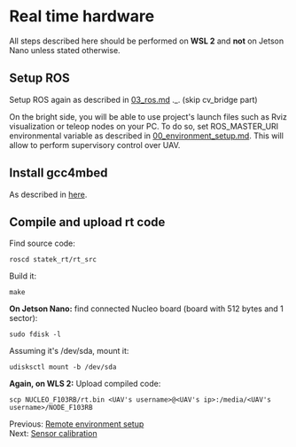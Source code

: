 # Real time hardware
All steps described here should be performed on **WSL 2** and **not** on Jetson Nano unless stated otherwise.
## Setup ROS
Setup ROS again as described in [03_ros.md](https://github.com/Tai-Min/Statek-UAV/blob/master/instructions/03_ros.md) ._. (skip cv_bridge part)

On the bright side, you will be able to use project's launch files such as Rviz visualization or
teleop nodes on your PC. To do so, set ROS_MASTER_URI
environmental variable as described in [00_environment_setup.md](https://github.com/Tai-Min/Statek-UAV/blob/master/instructions/00_environment_setup.md).
This will allow to perform supervisory control over UAV.

## Install gcc4mbed
As described in [here](https://github.com/adamgreen/gcc4mbed).

## Compile and upload rt code
Find source code:
```
roscd statek_rt/rt_src
```

Build it:
```
make
```

**On Jetson Nano:** find connected Nucleo board (board with 512 bytes and 1 sector):
```
sudo fdisk -l
```

Assuming it's /dev/sda, mount it:
```
udisksctl mount -b /dev/sda
```

**Again, on WLS 2:** Upload compiled code:
```
scp NUCLEO_F103RB/rt.bin <UAV's username>@<UAV's ip>:/media/<UAV's username>/NODE_F103RB
```

Previous: [Remote environment setup](https://github.com/Tai-Min/Statek-UAV/blob/master/instructions/04_remote_environment_setup.md)</br>
Next: [Sensor calibration](https://github.com/Tai-Min/Statek-UAV/blob/master/instructions/06_sensor_calibration.md)

